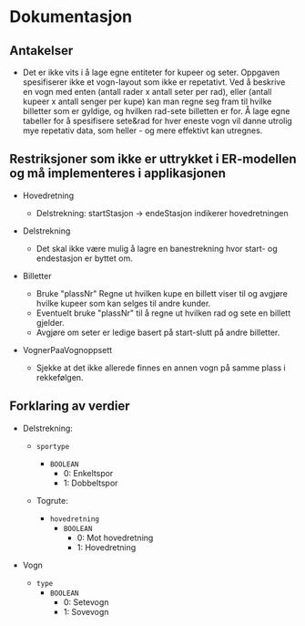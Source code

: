# Dokumentasjon

## Antakelser

 - Det er ikke vits i å lage egne entiteter for kupeer og seter. Oppgaven spesifiserer ikke et vogn-layout som ikke er repetativt. Ved å beskrive en vogn med enten (antall rader x antall seter per rad), eller (antall kupeer x antall senger per kupe) kan man regne seg fram til hvilke billetter som er gyldige, og hvilken rad-sete billetten er for. Å lage egne tabeller for å spesifisere sete&rad for hver eneste vogn vil danne utrolig mye repetativ data, som heller - og mere effektivt kan utregnes. 

## Restriksjoner som ikke er uttrykket i ER-modellen og må implementeres i applikasjonen

 - Hovedretning
   - Delstrekning: startStasjon -> endeStasjon indikerer hovedretningen


 - Delstrekning
   - Det skal ikke være mulig å lagre en banestrekning hvor start- og endestasjon er byttet om. 

 - Billetter
   - Bruke "plassNr" Regne ut hvilken kupe en billett viser til og avgjøre hvilke kupeer som kan selges til andre kunder.
   - Eventuelt bruke "plassNr" til å regne ut hvilken rad og sete en billett gjelder.
   - Avgjøre om seter er ledige basert på start-slutt på andre billetter.

 - VognerPaaVognoppsett
   - Sjekke at det ikke allerede finnes en annen vogn på samme plass i rekkefølgen.

## Forklaring av verdier

 - Delstrekning:
   - `sportype`
     - `BOOLEAN`
       - 0: Enkeltspor
       - 1: Dobbeltspor

   - Togrute:
     - `hovedretning`
       - `BOOLEAN`
         - 0: Mot hovedretning
         - 1: Hovedretning  

  - Vogn
    - `type`
      - `BOOLEAN`
        - 0: Setevogn
        - 1: Sovevogn